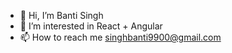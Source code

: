 - 👋 Hi, I’m Banti Singh
- 👀 I’m interested in React + Angular
- 📫 How to reach me singhbanti9900@gmail.com

